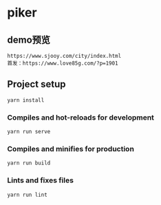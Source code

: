 # piker

## demo预览
```
https://www.sjooy.com/city/index.html
首发：https://www.love85g.com/?p=1901
```

## Project setup
```
yarn install
```

### Compiles and hot-reloads for development
```
yarn run serve
```

### Compiles and minifies for production
```
yarn run build
```

### Lints and fixes files
```
yarn run lint
```
